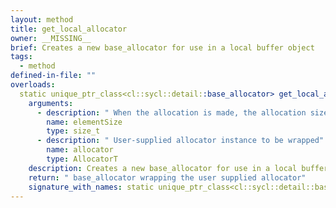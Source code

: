 ```yaml
---
layout: method
title: get_local_allocator
owner: __MISSING__
brief: Creates a new base_allocator for use in a local buffer object
tags:
  - method
defined-in-file: ""
overloads:
  static unique_ptr_class<cl::sycl::detail::base_allocator> get_local_allocator(size_t, AllocatorT):
    arguments:
      - description: " When the allocation is made, the allocation size"
        name: elementSize
        type: size_t
      - description: " User-supplied allocator instance to be wrapped"
        name: allocator
        type: AllocatorT
    description: Creates a new base_allocator for use in a local buffer object
    return: " base_allocator wrapping the user supplied allocator"
    signature_with_names: static unique_ptr_class<cl::sycl::detail::base_allocator> get_local_allocator(size_t elementSize, AllocatorT allocator)
---
```

